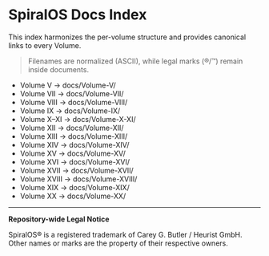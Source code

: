 # SpiralOS Docs Index

This index harmonizes the per-volume structure and provides canonical links to every Volume.

> Filenames are normalized (ASCII), while legal marks (®/™) remain inside documents.

- Volume V → docs/Volume-V/
- Volume VII → docs/Volume-VII/
- Volume VIII → docs/Volume-VIII/
- Volume IX → docs/Volume-IX/
- Volume X–XI → docs/Volume-X-XI/
- Volume XII → docs/Volume-XII/
- Volume XIII → docs/Volume-XIII/
- Volume XIV → docs/Volume-XIV/
- Volume XV → docs/Volume-XV/
- Volume XVI → docs/Volume-XVI/
- Volume XVII → docs/Volume-XVII/
- Volume XVIII → docs/Volume-XVIII/
- Volume XIX → docs/Volume-XIX/
- Volume XX → docs/Volume-XX/

---

**Repository-wide Legal Notice**

SpiralOS® is a registered trademark of Carey G. Butler / Heurist GmbH. Other names or marks are the property of their respective owners.